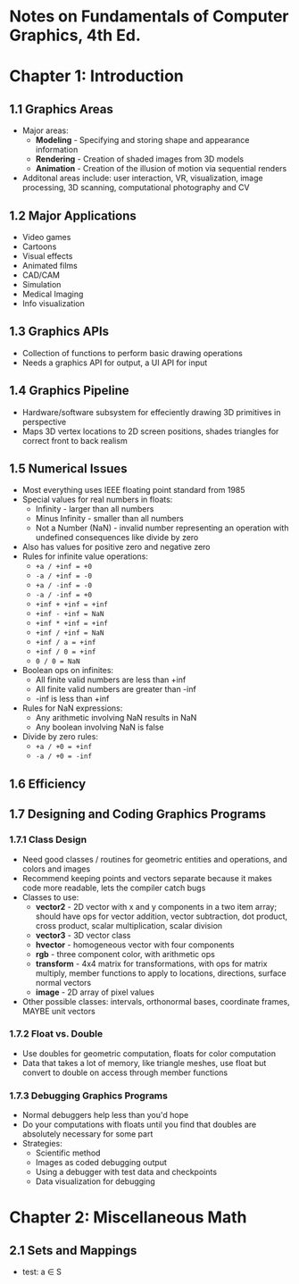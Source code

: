 # Notes on Fundamentals of Computer Graphics, 4th Ed.

# Chapter 1: Introduction

## 1.1 Graphics Areas

* Major areas:
  * **Modeling** - Specifying and storing shape and appearance information
  * **Rendering** - Creation of shaded images from 3D models
  * **Animation** - Creation of the illusion of motion via sequential renders
* Additonal areas include: user interaction, VR, visualization, image processing, 3D scanning, computational photography and CV

## 1.2 Major Applications

* Video games
* Cartoons
* Visual effects
* Animated films
* CAD/CAM
* Simulation
* Medical Imaging
* Info visualization

## 1.3 Graphics APIs

* Collection of functions to perform basic drawing operations
* Needs a graphics API for output, a UI API for input

## 1.4 Graphics Pipeline

* Hardware/software subsystem for effeciently drawing 3D primitives in perspective
* Maps 3D vertex locations to 2D screen positions, shades triangles for correct front to back realism

## 1.5 Numerical Issues

* Most everything uses IEEE floating point standard from 1985
* Special values for real numbers in floats:
  * Infinity - larger than all numbers
  * Minus Infinity - smaller than all numbers
  * Not a Number (NaN) - invalid number representing an operation with undefined consequences like divide by zero
* Also has values for positive zero and negative zero
* Rules for infinite value operations:
  * `+a / +inf = +0`
  * `-a / +inf = -0`
  * `+a / -inf = -0`
  * `-a / -inf = +0`
  * `+inf + +inf = +inf`
  * `+inf - +inf = NaN`
  * `+inf * +inf = +inf`
  * `+inf / +inf = NaN`
  * `+inf / a = +inf`
  * `+inf / 0 = +inf`
  * `0 / 0 = NaN`
* Boolean ops on infinites:
  * All finite valid numbers are less than +inf
  * All finite valid numbers are greater than -inf
  * -inf is less than +inf
* Rules for NaN expressions:
  * Any arithmetic involving NaN results in NaN
  * Any boolean involving NaN is false
* Divide by zero rules:
  * `+a / +0 = +inf`
  * `-a / +0 = -inf`
  
## 1.6 Efficiency

## 1.7 Designing and Coding Graphics Programs

### 1.7.1 Class Design

* Need good classes / routines for geometric entities and operations, and colors and images
* Recommend keeping points and vectors separate because it makes code more readable, lets the compiler catch bugs
* Classes to use:
  * **vector2** - 2D vector with x and y components in a two item array; should have ops for vector addition, vector subtraction, dot product, cross product, scalar multiplication, scalar division
  * **vector3** - 3D vector class
  * **hvector** - homogeneous vector with four components
  * **rgb** - three component color, with arithmetic ops
  * **transform** - 4x4 matrix for transformations, with ops for matrix multiply, member functions to apply to locations, directions, surface normal vectors
  * **image** - 2D array of pixel values
* Other possible classes: intervals, orthonormal bases, coordinate frames, MAYBE unit vectors

### 1.7.2 Float vs. Double

* Use doubles for geometric computation, floats for color computation
* Data that takes a lot of memory, like triangle meshes, use float but convert to double on access through member functions

### 1.7.3 Debugging Graphics Programs

* Normal debuggers help less than you'd hope
* Do your computations with floats until you find that doubles are absolutely necessary for some part
* Strategies:
  * Scientific method
  * Images as coded debugging output
  * Using a debugger with test data and checkpoints
  * Data visualization for debugging
  
# Chapter 2: Miscellaneous Math

## 2.1 Sets and Mappings

* test: a &Element; S